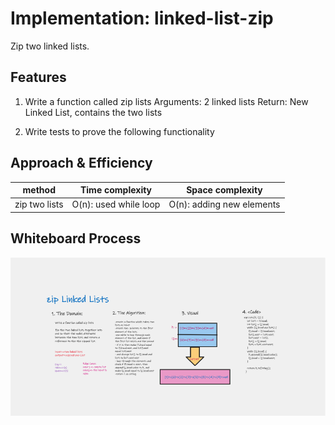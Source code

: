 # Implementation: linked-list-zip

Zip two linked lists.

## Features

1. Write a function called zip lists
    Arguments: 2 linked lists
    Return: New Linked List, contains the two lists
    
2. Write tests to prove the following functionality

## Approach & Efficiency

| method|Time complexity |Space complexity | 
| :---: | :---: | :---: |
| zip  two lists|O(n): used while loop| O(n): adding new elements|

## Whiteboard Process

![linked-list-zip](./../assets/zip-list.png)



